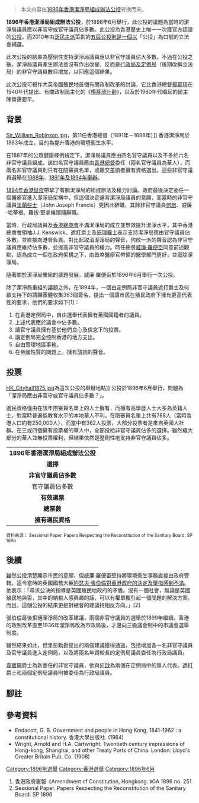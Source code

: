 > 本文内容由[1896年香港潔淨局組成辦法公投](https://zh.wikipedia.org/wiki/1896年香港潔淨局組成辦法公投)转换而来。


**1896年香港潔淨局組成辦法公投**，於1896年6月舉行，此公投的議題為當時的潔淨局議員應以非官守或官守議員佔多數。此公投為香港歷史上唯一一次獲官方認證的[公投](../Page/公民投票.md "wikilink")，而2010年由[泛民主派](../Page/泛民主派.md "wikilink")策劃的[五區公投則是一個以](../Page/五區總辭.md "wikilink")「公投」為口號的立法會補選。

此次公投的結果為壓倒性支持潔淨局議員應以非官守議員佔大多數。不過在公投之後，潔淨局議員產生辦法並沒有作出改變，反而是[行政局及](../Page/香港特別行政區行政會議.md "wikilink")[定例局](../Page/香港立法會.md "wikilink")（後期改稱立法局）的非官守議員數目增加，以回應這個結果。

此次公投可視作大英帝國殖民地首個有關政制改革的討論，它比香港總督[楊慕琦](../Page/楊慕琦.md "wikilink")在1940年代提出、有關政制民主化的《[楊慕琦計劃](../Page/楊慕琦計劃.md "wikilink")》，以及於1980年代崛起的民主陣營還要早。

## 背景

[Sir_William_Robinson.jpg](https://zh.wikipedia.org/wiki/File:Sir_William_Robinson.jpg "fig:Sir_William_Robinson.jpg")，第11任香港總督（1891年－1898年）\]\] 香港潔淨局於1883年成立，目的為提升香港的環境衞生水平。

在1887年的公眾健康條例規定下，潔淨局議員應由四名官守議員以及不多於六名非官守議員組成。該四名官守議員應由[香港總督](../Page/香港總督.md "wikilink")委任（兩名官守議員為華人），而兩名非官守議員則只有在陪審員名單，或繳交差餉者擁有資格選出。這些非官守議員選舉在[1888年](../Page/1888年香港潔淨局選舉.md "wikilink")、[1891年及](../Page/1891年香港潔淨局選舉.md "wikilink")[1894年舉辦](../Page/1894年香港潔淨局選舉.md "wikilink")。

[1894年香港鼠疫](../Page/1894年香港鼠疫.md "wikilink")帶挈了有關潔淨局的組成辦法及權力討論。政府最後決定委任一個醫療官進入潔淨局架構中，但這個決定違背潔淨局議員的意願，而當時的非官守議員[法蘭些士](../Page/法蘭些士.md "wikilink")（John Joseph Francis）更因此辭職，其餘非官守議員[何啟](../Page/何啟.md "wikilink")、威廉·哈蒂根、羅拔·堅拿維跟隨辭職。

當時，行政局議員及[香港總商會](../Page/香港總商會.md "wikilink")不滿潔淨局的成立並無效提升潔淨水平，其中香港總商會領袖J.J. Kenswick、[遮打](../Page/遮打.md "wikilink")爵士及[庇理羅士](../Page/庇理羅士.md "wikilink")表示支持潔淨局應由官守議員佔多數，並直接向港督負責。對比起取消潔淨局的聲音，何啟一派的聲音認為非官守議員應維持佔多數，並提高非官守議員的權力。時任總督[威廉·羅便臣](../Page/威廉·羅便臣.md "wikilink")同意前述觀點，認為成立一個在政府架構之下，由首席醫療官帶領的醫學部門更好，並廢除潔淨局。

隨著關於潔淨局重組的議題發展，威廉·羅便臣於1896年6月舉行一次公投。

除了潔淨局重組的議題之外，在1894年，一個由定例局非官守議員遮打爵士及何啟支持下的請願團體收集363個簽名，提出一個讓市民在殖民政府下擁有更高代表性的要求，他們的要求如下\[1\]：

1.  在香港定例局中，自由選舉代表擁有英國國籍者的議員。
2.  上述代表應於議會中佔多數。
3.  讓官守議員擁有基於他們良心及信念下的投票。
4.  讓定例局完全控制香港的地方支出。
5.  自由管理地區事務。
6.  在帝國性質的問題上，擁有諮詢的聲音。

## 投票

[HK_Cityhall1875.jpg](https://zh.wikipedia.org/wiki/File:HK_Cityhall1875.jpg "fig:HK_Cityhall1875.jpg")為這次公投的舉辦地點\]\] 公投於1896年6月舉行，問題為「潔淨局應由非官守或官守議員佔多數？」。

選民資格僅由在該年陪審員名單上的人士擁有，而擁有高學歷人士大多為英籍人士，對當時普遍低教育水平的本地華人不利。在陪審員名單上共有788人（當時香港人口約有250,000人），而當中有362人投票，大部分投票者是來自英國人社群。在三或四個擁有投票權的華人中，全部投給非官守議員佔多的選擇。雖然極大部分的華人並無投票權利，但結果依然是壓倒性地支持非官守議員佔多。

|                      |
| :------------------: |
| **1896年香港潔淨局組成辦法公投** |
|        **選擇**        |
|     **非官守議員佔多數**     |
|       官守議員佔多數        |
|       **有效選票**       |
|       **總票數**        |
|      **擁有選民資格**      |

<small>資料來源： Sessional Paper. Papers Respecting the Reconstitution of the Sanitary Board. SP 1896</small>

## 後續

雖然公投清楚顯示市民的意願，但威廉·羅便臣堅持將環境衛生事務直接由政府管轄。這令當時的英國國務大臣[約瑟夫·張伯倫對香港政府的決定及舉措感到不滿](https://zh.wikipedia.org/wiki/約瑟夫·張伯倫 "wikilink")。他表示：「尋求公決的指導是英國殖民地政府的矛盾。沒有一個社會，無論是英國殖民地與否，其中的納稅人感興趣的話，可以有權單獨引起一個問題的解決方案。而且，這個公投的結果更是對總督的建議持相反方向。」\[2\]

張伯倫最後拒絕潔淨局的改革建議，兩個非官守議員的選舉於1899年繼續。香港的政制改革直至1936年潔淨局改為市政局後，才邁向三級議會制中的市議會選舉制度。

雖然結果如此，但里彭勳爵提出的兩個建議獲得通過，包括增加各一名非官守議員及官守議員進入定例局，以及將兩名年資較長的定例局議員委任為行政局議員。

[韋寶珊](../Page/韋寶珊.md "wikilink")爵士為新委任的非官守議員，他與[何啟](../Page/何啟.md "wikilink")為兩個在定例局中的華人代表。[遮打](../Page/遮打.md "wikilink")爵士和兩個定例局議員則被委任為行政局議員。

## 腳註

## 參考資料

  - Endacott, G. B. Government and people in Hong Kong, 1841-1962 : a constitutional history. 香港大學出版社. (1964)
  - Wright, Arnold and H.A. Cartwright. Twentieth century impressions of Hong-kong, Shanghai, and other Treaty Ports of China. London: Lloyd's Greater Britain Pub. Co. (1908)

[Category:1896年選舉](https://zh.wikipedia.org/wiki/Category:1896年選舉 "wikilink") [Category:香港選舉](https://zh.wikipedia.org/wiki/Category:香港選舉 "wikilink") [Category:1896年6月](https://zh.wikipedia.org/wiki/Category:1896年6月 "wikilink")

1.  香港政府憲報《Amendment of Constitution, Hongkong. 》GA 1896 no. 251
2.  Sessional Paper. Papers Respecting the Reconstitution of the Sanitary Board. SP 1896